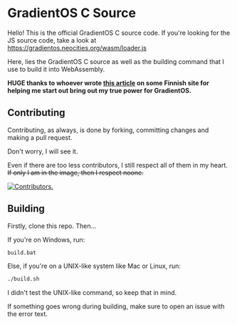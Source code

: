 # GradientOS C Source
Hello! This is the official GradientOS C source code. If you're looking for the JS source code, take a look at https://gradientos.neocities.org/wasm/loader.js

Here, lies the GradientOS C source as well as the building command that I use to build it into WebAssembly.

**HUGE thanks to whoever wrote [this article](https://compile.fi/canvas-filled-three-ways-js-webassembly-and-webgl/) on some Finnish site for helping me start out bring out my true power for GradientOS.**
## Contributing
Contributing, as always, is done by forking, committing changes and making a pull request.

Don't worry, I will see it.

Even if there are too less contributors, I still respect all of them in my heart. ~~If only I am in the image, then I respect noone.~~

[![Contributors.](https://contrib.rocks/image/?repo=RixInGithub/gradientos)](https://github.com/RixInGithub/gradientos/graphs/contributors/)
## Building
Firstly, clone this repo. Then...

If you're on Windows, run:
```bat
build.bat
```

Else, if you're on a UNIX-like system like Mac or Linux, run:
```sh
./build.sh
```
I didn't test the UNIX-like command, so keep that in mind.

If something goes wrong during building, make sure to open an issue with the error text.